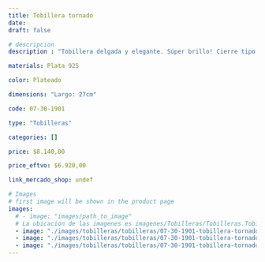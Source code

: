 ```yaml
---
title: Tobillera tornado
date: 
draft: false

# descripcion
description : "Tobillera delgada y elegante. Súper brillo! Cierre tipo reasa."

materials: Plata 925

color: Plateado

dimensions: "Largo: 27cm"

code: 07-30-1901

type: "Tobilleras"

categories: []

price: $8.140,00

price_eftvo: $6.920,00

link_mercado_shop: undef

# Images
# first image will be shown in the product page
images:
  # - image: "images/path_to_image"
  # La ubicacion de las imagenes es imagenes/Tobilleras/Tobilleras.Tobilleras/07-30-1901-tobillera-tornado
  - image: "./images/tobilleras/tobilleras/07-30-1901-tobillera-tornado_a.jpg"
  - image: "./images/tobilleras/tobilleras/07-30-1901-tobillera-tornado_b.jpg"
  - image: "./images/tobilleras/tobilleras/07-30-1901-tobillera-tornado_c.jpg"
---
```

